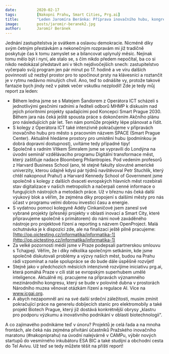 ```yaml
---
date:         2020-02-17
tags:         [Nakopni Prahu, Smart Cities, Prg.ai]
title:        "Leden Jaromíra Beránka: Příprava inovačního hubu, kongres pro podporu prg.ai a Smart Prague 2030"
image: 	      posts/jaromir-beranek2.jpg
author:       Jaromír Beránek
---
```


Jednání zastupitelstva je svátkem a oslavou demokracie. Nicméně díky svým četným přestávkám a nekonečným rozpravám mi již tradičně poskytuje čas k tomu zamyslet se a bilancovat uplynulý měsíc. Nejinak tomu mělo být i nyní, ale stalo se, s čím nikdo předem nepočítal, ba co si nikdo nedokázal představit ani v těch nejdivočejších snech: zastupitelstvo vyčerpalo svůj program jen pár minut po 17. hodině a ve víru dalších povinností už nezbyl prostor pro to spočinout prsty na klávesnici a roztančit je v rytmu nedávno minulých chvil. Ano, teď to odnášíte vy, protože takové fantazie bych jindy než v pátek večer vskutku nezplodil! Zde je tedy můj report za leden:

* Během ledna jsme se s Matejem Šandorem z Operátora ICT scházeli s jednotlivými gesčními radními a řediteli odborů MHMP k diskusím nad jejich prioritními projekty spadajícími pod Koncepci Smart Prague 2030. Během jara nás čeká ještě spousta práce s dokončením Akčního plánu pro následujících pár let. Ten nám pomůže projekty lépe plánovat a řídit.
* S kolegy z Operátora ICT také intenzivně pokračujeme v přípravách inovačního hubu pro město s pracovním názvem SPACE (Smart Prague Center). Aktuálně hledáme prostory pro umístění hubu (podmínkou je dobrá dopravní dostupnost), uvítáme tedy případné tipy!
* Společně s radním Vítkem Šimralem jsme se vypravili do Londýna na úvodní seminář vzdělávacího programu Digitální transformace měst, který zaštiťuje nadace Bloomberg Philantropies. Pod vedením profesorů z Harvard Business School (ano, té stejné fakulty slovutné americké univerzity, kterou údajně kdysi pár týdnů navštěvoval Petr Stuchlík, který chtěl nakopnout Prahu!) a Harvard Kennedy School of Government jsme společně s kolegy z dalších dvaceti evropských hlavních měst rozebírali stav digitalizace v našich metropolích a načerpali cenné informace o fungujících nástrojích a metodách práce. Už v březnu nás čeká další výukový blok a věřím, že zejména díky propojení s dalšími městy pro nás účast v programu velmi dobrou investicí času a energie.
* S vydatnou pomocí kolegyně Adély Cinkaničové jsem zanesl své vybrané projekty (přesněji projekty v oblasti inovací a Smart City, které připravujeme společně s primátorem) do námi nově zaváděného nástroje pro projektové řízení a reporting s názvem OpenProject. Malá ochutnávka je k dispozici zde, ale na finalizaci ještě pilně pracujeme: [http://op.oictesting.cz/informatika/informatika-1](http://op.oictesting.cz/informatika/informatika-1)
* Za velké pozornosti médií jsme v Praze podepsali partnerskou smlouvu s Tchajpejí. Věřím, že i díky několika společným setkáním, kde jsme společně diskutovali problémy a výzvy našich měst, budou na Prahu rádi vzpomínat a naše spolupráce se do bude dále úspěšně rozvíjet!
* Stejně jako v předchozích měsících intenzivně rozvíjíme iniciativu prg.ai, která pomáhá Praze v cíli stát se evropským superhubem umělé inteligence. Aktuálně mj. pracujeme na přípravách významného mezinárodního kongresu, který se bude v polovině dubna v prostorách Národního muzea věnovat otázkám řízení a regulace AI. Více na www.icgai.org.
* A abych nezapomněl ani na své další srdeční záležitosti, musím zmínit pokračující práce na generelu dobíjecích stanic pro elektromobily a také projekt Biotech Prague, který již dostává konkrétnější obrysy „klastru pro podporu výzkumu a inovativního podnikání v oblasti biotechnologií“.

A co zajímavého podnikáme teď v únoru? Projektů je celá řada a na mnoha frontách, ale čeká nás zejména přivítání účastníků Pražského inovačního maratonu (#nakopniprahu) na úvodní nalejvárně v CAMPu, výběr nových startupů do vesmírného inkubátoru ESA BIC a také studijní a obchodní cesta do Tel Avivu. Už teď se tedy můžete těšit na příští report!
